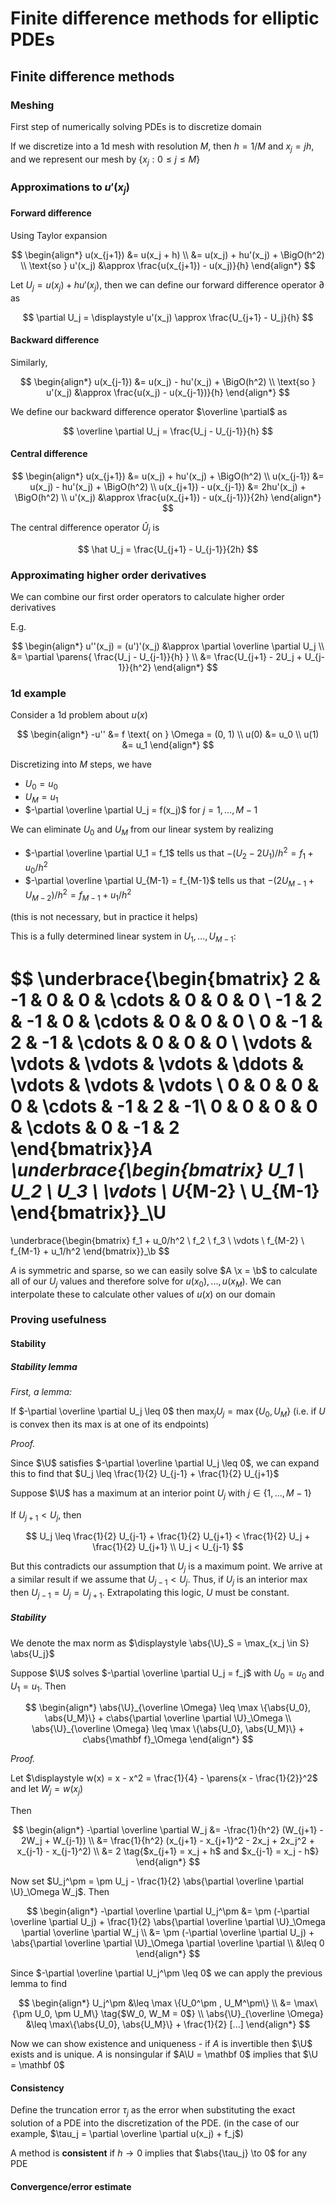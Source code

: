 # Finite difference methods for elliptic PDEs

$$
\newcommand{\x}{\mathbf x}
\newcommand{\b}{\mathbf b}
\newcommand{\j}{\mathbf j}
\newcommand{\n}{\mathbf n}
\newcommand{\v}{\mathbf v}
\newcommand{\U}{\mathbf U}
\newcommand{\abs}[1]{\left\lvert #1 \right\rvert}
\newcommand{\parens}[1]{\left( #1 \right)}
\newcommand{\brackets}[1]{\left[ #1 \right]}
\newcommand{\angles}[1]{\left\langle #1 \right\rangle}
\newcommand{\inv}[1]{#1^{-1}}
\newcommand{\d}{\, \text{d}}
\newcommand{\dbyd}[2]{\frac{\d #1}{\d #2}}
\newcommand{\partials}[2]{\frac{\partial #1}{\partial #2}}
\newcommand{\BigO}{\mathcal O}
$$

##  Finite difference methods

### Meshing

First step of numerically solving PDEs is to discretize domain

If we discretize into a 1d mesh with resolution $M$, then $h = 1/M$ and $x_j = jh$, and we represent our mesh by $\{x_j : 0 \leq j \leq M\}$

### Approximations to $u'(x_j)$

#### Forward difference

Using Taylor expansion

$$
\begin{align*}
u(x_{j+1}) &= u(x_j + h) \\
&= u(x_j) + hu'(x_j) + \BigO(h^2) \\
\text{so } u'(x_j) &\approx \frac{u(x_{j+1}) - u(x_j)}{h}
\end{align*}
$$

Let $U_j = u(x_j) + hu'(x_j)$, then we can define our forward difference operator $\partial$ as

$$
\partial U_j = \displaystyle u'(x_j) \approx \frac{U_{j+1} - U_j}{h}
$$

#### Backward difference

Similarly, 

$$
\begin{align*}
u(x_{j-1}) &= u(x_j) - hu'(x_j) + \BigO(h^2) \\
\text{so } u'(x_j) &\approx \frac{u(x_j) - u(x_{j-1})}{h}
\end{align*}
$$

We define our backward difference operator $\overline \partial$ as

$$
\overline \partial U_j = \frac{U_j - U_{j-1}}{h}
$$

#### Central difference

$$
\begin{align*}
u(x_{j+1}) &= u(x_j) + hu'(x_j) + \BigO(h^2) \\
u(x_{j-1}) &= u(x_j) - hu'(x_j) + \BigO(h^2) \\
u(x_{j+1}) - u(x_{j-1}) &= 2hu'(x_j) + \BigO(h^2) \\
u'(x_j) &\approx \frac{u(x_{j+1}) - u(x_{j-1})}{2h}
\end{align*}
$$

The central difference operator $\hat U_j$ is

$$
\hat U_j = \frac{U_{j+1} - U_{j-1}}{2h}
$$

### Approximating higher order derivatives

We can combine our first order operators to calculate higher order derivatives

E.g.

$$
\begin{align*}
u''(x_j)  = (u')'(x_j) &\approx \partial \overline \partial U_j \\
&= \partial \parens{ \frac{U_j - U_{j-1}}{h} } \\
&= \frac{U_{j+1} - 2U_j + U_{j-1}}{h^2}
\end{align*}
$$

### 1d example

Consider a 1d problem about $u(x)$

$$
\begin{align*}
-u'' &= f \text{ on } \Omega = (0, 1) \\
u(0) &= u_0 \\
u(1) &= u_1
\end{align*}
$$

Discretizing into $M$ steps, we have

- $U_0 = u_0$
- $U_M = u_1$
- $-\partial \overline \partial U_j = f(x_j)$ for $j = 1, ..., M-1$

We can eliminate $U_0$ and $U_M$ from our linear system by realizing

- $-\partial \overline \partial U_1 = f_1$ tells us that $-(U_2 - 2U_1)/h^2 = f_1 + u_0 / h^2$
- $-\partial \overline \partial U_{M-1} = f_{M-1}$ tells us that $-(2U_{M-1} + U_{M-2})/h^2 = f_{M-1} + u_1/h^2$

(this is not necessary, but in practice it helps)

This is a fully determined linear system in $U_1, ..., U_{M-1}$:

$$
\underbrace{\begin{bmatrix}
2 & -1 & 0 & 0 & \cdots & 0 & 0 & 0 \\
-1 & 2 & -1 & 0 & \cdots & 0 & 0 & 0 \\
0 & -1 & 2 & -1 & \cdots & 0 & 0 & 0 \\
\vdots & \vdots & \vdots & \vdots & \ddots & \vdots & \vdots & \vdots \\
0 & 0 & 0 & 0 & \cdots & -1 & 2 & -1\\
0 & 0 & 0 & 0 & \cdots & 0 & -1 & 2
\end{bmatrix}}_A
\underbrace{\begin{bmatrix}
U_1 \\ U_2 \\ U_3 \\ \vdots \\ U_{M-2} \\ U_{M-1}
\end{bmatrix}}_\U
=
\underbrace{\begin{bmatrix}
f_1 + u_0/h^2 \\
f_2 \\
f_3 \\
\vdots \\
f_{M-2} \\
f_{M-1} + u_1/h^2
\end{bmatrix}}_\b
$$

$A$ is symmetric and sparse, so we can easily solve $A \x = \b$ to calculate all of our $U_j$ values and therefore solve for $u(x_0), ..., u(x_M)$. We can interpolate these to calculate other values of $u(x)$ on our domain

### Proving usefulness

#### Stability

##### Stability lemma

*First, a lemma:*

If $-\partial \overline \partial U_j \leq 0$ then $\displaystyle \max_j U_j = \max\{U_0, U_M\}$ (i.e. if $U$ is convex then its max is at one of its endpoints)

*Proof.*

Since $\U$ satisfies $-\partial \overline \partial U_j \leq 0$, we can expand this to find that $U_j \leq \frac{1}{2} U_{j-1} + \frac{1}{2} U_{j+1}$

Suppose $\U$ has a maximum at an interior point $U_j$ with $j \in \{1, ..., M-1\}$

If $U_{j+1} < U_j$, then

$$
U_j \leq \frac{1}{2} U_{j-1} + \frac{1}{2} U_{j+1} < \frac{1}{2} U_j + \frac{1}{2} U_{j+1} \\
U_j < U_{j-1}
$$

But this contradicts our assumption that $U_j$ is a maximum point. We arrive at a similar result if we assume that $U_{j-1} < U_j$. Thus, if $U_j$ is an interior max then $U_{j-1} = U_j = U_{j+1}$. Extrapolating this logic, $U$ must be constant.

##### Stability

We denote the max norm as $\displaystyle \abs{\U}_S = \max_{x_j \in S} \abs{U_j}$ 

Suppose $\U$ solves $-\partial \overline \partial U_j = f_j$ with $U_0 = u_0$ and $U_1 = u_1$. Then

$$
\begin{align*}
\abs{\U}_{\overline \Omega} \leq \max \{\abs{U_0}, \abs{U_M}\} + c\abs{\partial \overline \partial \U}_\Omega \\
\abs{\U}_{\overline \Omega} \leq \max \{\abs{U_0}, \abs{U_M}\} + c\abs{\mathbf f}_\Omega
\end{align*}
$$

*Proof.*

Let $\displaystyle w(x) = x - x^2 = \frac{1}{4} - \parens{x - \frac{1}{2}}^2$ and let $W_j = w(x_j)$

Then

$$
\begin{align*}
-\partial \overline \partial W_j &= -\frac{1}{h^2} (W_{j+1} - 2W_j + W_{j-1}) \\
&= \frac{1}{h^2} (x_{j+1} - x_{j+1}^2 - 2x_j + 2x_j^2 + x_{j-1} - x_{j-1}^2) \\
&= 2 \tag{$x_{j+1} = x_j + h$ and $x_{j-1} = x_j - h$}
\end{align*}
$$

Now set $U_j^\pm = \pm U_j - \frac{1}{2} \abs{\partial \overline \partial \U}_\Omega W_j$. Then

$$
\begin{align*}
-\partial \overline \partial U_j^\pm
&= \pm (-\partial \overline \partial U_j) + \frac{1}{2} \abs{\partial \overline \partial \U}_\Omega \partial \overline \partial W_j \\
&= \pm (-\partial \overline \partial U_j) + \abs{\partial \overline \partial \U}_\Omega \partial \overline \partial \\
&\leq 0
\end{align*}
$$

Since $-\partial \overline \partial U_j^\pm \leq 0$ we can apply the previous lemma to find

$$
\begin{align*}
U_j^\pm &\leq \max \{U_0^\pm , U_M^\pm\} \\
&= \max\{\pm U_0, \pm U_M\} \tag{$W_0, W_M = 0$} \\
\abs{\U}_{\overline \Omega} &\leq \max\{\abs{U_0}, \abs{U_M}\} + \frac{1}{2} [...]
\end{align*}
$$

Now we can show existence and uniqueness - if $A$ is invertible then $\U$ exists and is unique. $A$ is nonsingular if $A\U = \mathbf 0$ implies that $\U = \mathbf 0$

#### Consistency

Define the truncation error $\tau_j$ as the error when substituting the exact solution of a PDE into the discretization of the PDE. (in the case of our example, $\tau_j = \partial \overline \partial u(x_j) + f_j$)

A method is **consistent** if $h \to 0$ implies that $\abs{\tau_j} \to 0$ for any PDE

#### Convergence/error estimate